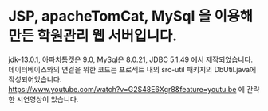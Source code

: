 # JSP, apacheTomCat, MySql 을 이용해 만든 학원관리 웹 서버입니다.
jdk-13.0.1, 아파치톰캣은 9.0, MySql은 8.0.21, JDBC 5.1.49 에서 제작되었습니다.  
데이터베이스와의 연결을 위한 코드는 프로젝트 내의 src-util 패키지의 DbUtil.java에 작성되어있습니다.  
https://www.youtube.com/watch?v=G2S48E6Xgr8&feature=youtu.be 에 간략한 시연영상이 있습니다.  
